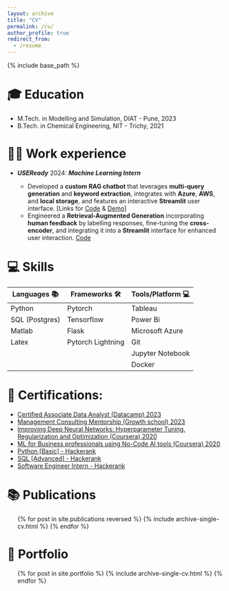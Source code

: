 ```yaml
---
layout: archive
title: "CV"
permalink: /cv/
author_profile: true
redirect_from:
  - /resume
---
```


{% include base_path %}

🎓 Education
======
* M.Tech. in Modelling and Simulation, DIAT - Pune, 2023
* B.Tech. in Chemical Engineering, NIT - Trichy, 2021

👨‍💼 Work experience
======
* ***USEReady*** 2024: ***Machine Learning Intern***

    - Developed a **custom RAG chatbot** that leverages **multi-query generation** and **keyword extraction**, integrates with **Azure**, **AWS**, and **local storage**, and features an interactive **Streamlit** user interface.
           [Links for [Code](https://github.com/shyamsundar009/RAG-with-different-source) &  [Demo](https://github.com/shyamsundar009/RAG-with-different-source/assets/167984593/79eeff6c-23dc-4a69-987d-6f36f4934fbe)]
        
     * Engineered a **Retrieval-Augmented Generation** incorporating **human feedback** by labelling responses, fine-tuning the **cross-encoder**, and integrating it into a **Streamlit** interface for enhanced user interaction. [Code](https://github.com/Shyam-Sundar-7/Rag-with-Human-feedback)

💻 Skills
======

| Languages 📚       | Frameworks 🛠️         | Tools/Platform 💻    |
|------------------|-----------------------|---------------------|
| Python           | Pytorch               | Tableau             |
| SQL (Postgres)   | Tensorflow            | Power Bi            |
| Matlab           | Flask                 | Microsoft Azure     |
| Latex            | Pytorch Lightning     | Git                 |
|                  |                       | Jupyter Notebook    |
|                  |                       | Docker              |


📜 Certifications:
===

- [Certified Associate Data Analyst (Datacamp) 2023](https://www.datacamp.com/certificate/DAA0017955149813)
- [Management Consulting Mentorship (Growth school) 2023](https://api.growthschool.io/certificate/818d42d3-2ad2-4fc3-b36c-73b74b176cbd)
- [Improving Deep Neural Networks: Hyperparameter Tuning, Regularization and Optimization (Coursera) 2020](https://www.coursera.org/account/accomplishments/verify/H9MCR2DN3S3W)
- [ML for Business professionals using No-Code AI tools (Coursera) 2020](https://www.coursera.org/account/accomplishments/verify/H9MCR2DN3S3W)
- [Python [Basic] - Hackerank](https://www.hackerrank.com/certificates/54c9338aea7a)
- [SQL [Advanced] - Hackerank](https://www.hackerrank.com/certificates/967bd11e74ce)
- [Software Engineer Intern - Hackerank](https://www.hackerrank.com/certificates/48ec9d20483d)

📚 Publications
======
  <ul>{% for post in site.publications reversed %}
    {% include archive-single-cv.html %}
  {% endfor %}</ul>
  

🚀 Portfolio
======
  <ul>{% for post in site.portfolio %}
    {% include archive-single-cv.html %}
  {% endfor %}</ul>

<!-- Talks
======
  <ul>{% for post in site.talks reversed %}
    {% include archive-single-talk-cv.html  %}
  {% endfor %}</ul>
  
Teaching
======
  <ul>{% for post in site.teaching reversed %}
    {% include archive-single-cv.html %}
  {% endfor %}</ul>
  
Service and leadership
======
* Currently signed in to 43 different slack teams -->

